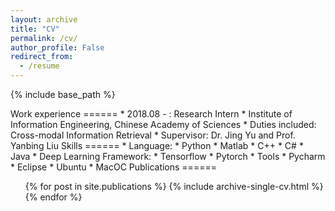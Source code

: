 ```yaml
---
layout: archive
title: "CV"
permalink: /cv/
author_profile: False
redirect_from:
  - /resume
---
```


{% include base_path %}

<!-- Education
======
* Henan University [09/2015 - 06/2019]
  * Bachelor of Engineering
  * Major in Computer Science and Technology
  * Overall GPA: 85.38/ 100
  * Major GPA: 89.21/100 --!>

Work experience
======
* 2018.08 - : Research Intern
  * Institute of Information Engineering, Chinese Academy of Sciences 
  * Duties included: Cross-modal Information Retrieval
  * Supervisor: Dr. Jing Yu and Prof. Yanbing Liu
  
Skills
======
* Language: 
  * Python 
  * Matlab  
  * C++  
  * C# 
  * Java
* Deep Learning Framework: 
  * Tensorflow
  * Pytorch
* Tools
  * Pycharm
  * Eclipse
  * Ubuntu
  * MacOC

Publications
======
  <ul>{% for post in site.publications %}
    {% include archive-single-cv.html %}
  {% endfor %}</ul>
  
